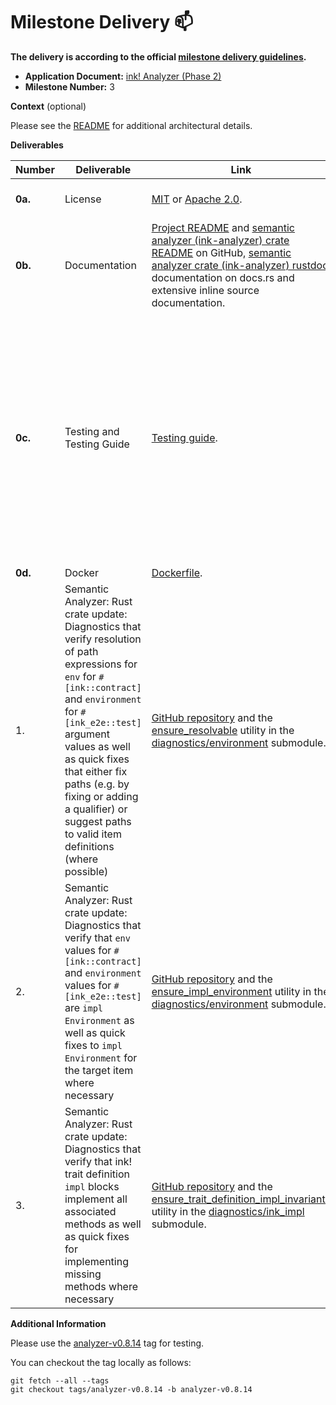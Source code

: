 # Milestone Delivery :mailbox:

**The delivery is according to the official [milestone delivery guidelines](https://github.com/w3f/Grants-Program/blob/master/docs/Support%20Docs/milestone-deliverables-guidelines.md).**

* **Application Document:** [ink! Analyzer (Phase 2)](https://github.com/w3f/Grants-Program/blob/master/applications/ink-analyzer-phase-2.md)
* **Milestone Number:** 3

**Context** (optional)

Please see the [README](https://github.com/ink-analyzer/ink-analyzer#readme) for additional architectural details.

**Deliverables**

| Number  | Deliverable                                                                                                                                                                                                                                                                                                                            | Link                                                                                                                                                                                                                                                                                                                                                                                                                             | Notes                                                                                                                                                                                                                                                                                                                                                                                                                                                                                                                                                                                                                                                                                                                                                                                                                                                                                                                                                                                                                                                                                                                                                                                                                                 |
|---------|----------------------------------------------------------------------------------------------------------------------------------------------------------------------------------------------------------------------------------------------------------------------------------------------------------------------------------------|----------------------------------------------------------------------------------------------------------------------------------------------------------------------------------------------------------------------------------------------------------------------------------------------------------------------------------------------------------------------------------------------------------------------------------|---------------------------------------------------------------------------------------------------------------------------------------------------------------------------------------------------------------------------------------------------------------------------------------------------------------------------------------------------------------------------------------------------------------------------------------------------------------------------------------------------------------------------------------------------------------------------------------------------------------------------------------------------------------------------------------------------------------------------------------------------------------------------------------------------------------------------------------------------------------------------------------------------------------------------------------------------------------------------------------------------------------------------------------------------------------------------------------------------------------------------------------------------------------------------------------------------------------------------------------|
| **0a.** | License                                                                                                                                                                                                                                                                                                                                | [MIT](https://github.com/ink-analyzer/ink-analyzer/blob/master/LICENSE-MIT) or [Apache 2.0](https://github.com/ink-analyzer/ink-analyzer/blob/master/LICENSE-APACHE).                                                                                                                                                                                                                                                            | Dual-licensed under either of MIT or Apache 2.0 licenses at the downstream user's option.                                                                                                                                                                                                                                                                                                                                                                                                                                                                                                                                                                                                                                                                                                                                                                                                                                                                                                                                                                                                                                                                                                                                             |
| **0b.** | Documentation                                                                                                                                                                                                                                                                                                                          | [Project README](https://github.com/ink-analyzer/ink-analyzer#readme) and [semantic analyzer (ink-analyzer) crate README](https://github.com/ink-analyzer/ink-analyzer/tree/master/crates/analyzer#readme) on GitHub, [semantic analyzer crate (ink-analyzer) rustdoc](https://docs.rs/ink-analyzer/latest/ink_analyzer/) documentation on docs.rs and extensive inline source documentation.                                    | The semantic analyzer crate's README is published on both [GitHub](https://github.com/ink-analyzer/ink-analyzer/tree/master/crates/analyzer#readme) and [crates.io](https://crates.io/crates/ink-analyzer). It contains instructions for installation and usage, and links to crate specific documentation on docs.rs.                                                                                                                                                                                                                                                                                                                                                                                                                                                                                                                                                                                                                                                                                                                                                                                                                                                                                                                |
| **0c.** | Testing and Testing Guide                                                                                                                                                                                                                                                                                                              | [Testing guide](https://github.com/ink-analyzer/ink-analyzer#testing).                                                                                                                                                                                                                                                                                                                                                           | See notes for each deliverable below for details about unit and integration tests. In general, unit tests are defined in related modules/submodules, while integration tests are found in the [tests directory of the semantic analyzer (ink-analyzer) crate](https://github.com/ink-analyzer/ink-analyzer/tree/master/crates/analyzer/tests) (e.g. [tests/diagnostics](https://github.com/ink-analyzer/ink-analyzer/blob/master/crates/analyzer/tests/diagnostics.rs)) with related fixtures found in [test-utils/fixtures](https://github.com/ink-analyzer/ink-analyzer/blob/master/crates/test-utils/src/fixtures.rs). Checking out the [parse_offset_at](https://github.com/ink-analyzer/ink-analyzer/blob/master/crates/test-utils/src/lib.rs#L55-L86) utility may be useful as it is extensively used in both the unit and integration tests. All features in this milestone can also be manually tested using the latest version of the [VS Code Extension](https://marketplace.visualstudio.com/items?itemName=ink-analyzer.ink-analyzer). For instructions for manual feature testing, refer to the [VS Code extension's "Manual Feature Testing Guide"](https://github.com/ink-analyzer/ink-vscode/blob/master/TESTING.md). |
| **0d.** | Docker                                                                                                                                                                                                                                                                                                                                 | [Dockerfile](https://github.com/ink-analyzer/ink-analyzer/blob/master/Dockerfile).                                                                                                                                                                                                                                                                                                                                               |                                                                                                                                                                                                                                                                                                                                                                                                                                                                                                                                                                                                                                                                                                                                                                                                                                                                                                                                                                                                                                                                                                                                                                                                                                       |
| 1.      | Semantic Analyzer: Rust crate update: Diagnostics that verify resolution of path expressions for `env` for `#[ink::contract]` and `environment` for `#[ink_e2e::test]` argument values as well as quick fixes that either fix paths (e.g. by fixing or adding a qualifier) or suggest paths to valid item definitions (where possible) | [GitHub repository](https://github.com/ink-analyzer/ink-analyzer) and the [ensure_resolvable](https://github.com/ink-analyzer/ink-analyzer/blob/analyzer-v0.8.14/crates/analyzer/src/analysis/diagnostics/environment.rs#L32-L135) utility in the [diagnostics/environment](https://github.com/ink-analyzer/ink-analyzer/blob/analyzer-v0.8.14/crates/analyzer/src/analysis/diagnostics/environment.rs) submodule.               | At the highest level, this feature is implemented by the [ensure_resolvable](https://github.com/ink-analyzer/ink-analyzer/blob/analyzer-v0.8.14/crates/analyzer/src/analysis/diagnostics/environment.rs#L32-L135) utility in the [diagnostics/environment](https://github.com/ink-analyzer/ink-analyzer/blob/analyzer-v0.8.14/crates/analyzer/src/analysis/diagnostics/environment.rs) submodule. [Unit tests](https://github.com/ink-analyzer/ink-analyzer/blob/analyzer-v0.8.14/crates/analyzer/src/analysis/diagnostics/environment.rs#L620-L738) are found in the `diagnostics/environment` submodule and [integration tests](https://github.com/ink-analyzer/ink-analyzer/blob/analyzer-v0.8.14/crates/analyzer/tests/diagnostics.rs) are found in the `tests/diagnostics` module, while related fixtures in [test-utils/fixtures](https://github.com/ink-analyzer/ink-analyzer/blob/analyzer-v0.8.14/crates/test-utils/src/fixtures.rs#L9-L1544) have been updated with [environment argument resolution test cases](https://github.com/ink-analyzer/ink-analyzer/blob/analyzer-v0.8.14/crates/test-utils/src/fixtures.rs#L950-L971).                                                                                           |
| 2.      | Semantic Analyzer: Rust crate update: Diagnostics that verify that `env` values for `#[ink::contract]` and `environment` values for `#[ink_e2e::test]` are `impl Environment` as well as quick fixes to `impl Environment` for the target item where necessary                                                                         | [GitHub repository](https://github.com/ink-analyzer/ink-analyzer) and the [ensure_impl_environment](https://github.com/ink-analyzer/ink-analyzer/blob/analyzer-v0.8.14/crates/analyzer/src/analysis/diagnostics/environment.rs#L137-L193) utility in the [diagnostics/environment](https://github.com/ink-analyzer/ink-analyzer/blob/analyzer-v0.8.14/crates/analyzer/src/analysis/diagnostics/environment.rs) submodule.        | At the highest level, this feature is implemented by the [ensure_impl_environment](https://github.com/ink-analyzer/ink-analyzer/blob/analyzer-v0.8.14/crates/analyzer/src/analysis/diagnostics/environment.rs#L137-L193) utility in the [diagnostics/environment](https://github.com/ink-analyzer/ink-analyzer/blob/analyzer-v0.8.14/crates/analyzer/src/analysis/diagnostics/environment.rs) submodule. [Unit tests](https://github.com/ink-analyzer/ink-analyzer/blob/analyzer-v0.8.14/crates/analyzer/src/analysis/diagnostics/environment.rs#L740-L933) are found in the `diagnostics/environment` submodule and [integration tests](https://github.com/ink-analyzer/ink-analyzer/blob/analyzer-v0.8.14/crates/analyzer/tests/diagnostics.rs) are found in the `tests/diagnostics` module, while related fixtures in [test-utils/fixtures](https://github.com/ink-analyzer/ink-analyzer/blob/analyzer-v0.8.14/crates/test-utils/src/fixtures.rs#L9-L1544) have been updated with [`ink::env::Environment` implementation test cases](https://github.com/ink-analyzer/ink-analyzer/blob/analyzer-v0.8.14/crates/test-utils/src/fixtures.rs#L972-L993).                                                                             |
| 3.      | Semantic Analyzer: Rust crate update: Diagnostics that verify that ink! trait definition `impl` blocks implement all associated methods as well as quick fixes for implementing missing methods where necessary                                                                                                                        | [GitHub repository](https://github.com/ink-analyzer/ink-analyzer) and the [ensure_trait_definition_impl_invariants](https://github.com/ink-analyzer/ink-analyzer/blob/analyzer-v0.8.14/crates/analyzer/src/analysis/diagnostics/ink_impl.rs#L357-L598) utility in the [diagnostics/ink_impl](https://github.com/ink-analyzer/ink-analyzer/blob/analyzer-v0.8.14/crates/analyzer/src/analysis/diagnostics/ink_impl.rs) submodule. | At the highest level, this feature is implemented by the [ensure_trait_definition_impl_invariants](https://github.com/ink-analyzer/ink-analyzer/blob/analyzer-v0.8.14/crates/analyzer/src/analysis/diagnostics/ink_impl.rs#L357-L598) utility in the [diagnostics/ink_impl](https://github.com/ink-analyzer/ink-analyzer/blob/analyzer-v0.8.14/crates/analyzer/src/analysis/diagnostics/ink_impl.rs) submodule. [Unit tests](https://github.com/ink-analyzer/ink-analyzer/blob/analyzer-v0.8.14/crates/analyzer/src/analysis/diagnostics/ink_impl.rs#L1485-L1727) are found in the `diagnostics/ink_impl` submodule and [integration tests](https://github.com/ink-analyzer/ink-analyzer/blob/analyzer-v0.8.14/crates/analyzer/tests/diagnostics.rs) are found in the `tests/diagnostics` module, while related fixtures in [test-utils/fixtures](https://github.com/ink-analyzer/ink-analyzer/blob/analyzer-v0.8.14/crates/test-utils/src/fixtures.rs#L9-L1544) have been updated with [trait definition implementation test cases](https://github.com/ink-analyzer/ink-analyzer/blob/analyzer-v0.8.14/crates/test-utils/src/fixtures.rs#L1322-L1431).                                                                               |

**Additional Information**

Please use the [analyzer-v0.8.14](https://github.com/ink-analyzer/ink-analyzer/releases/tag/analyzer-v0.8.14) tag for testing.

You can checkout the tag locally as follows:
```shell
git fetch --all --tags
git checkout tags/analyzer-v0.8.14 -b analyzer-v0.8.14
```
